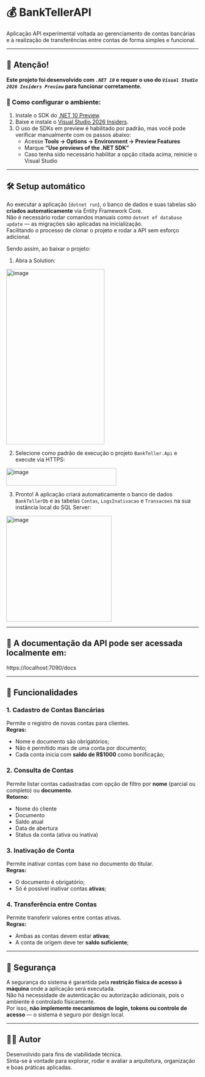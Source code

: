 # 💰 BankTellerAPI

Aplicação API experimental voltada ao gerenciamento de contas bancárias e à realização de transferências entre contas de forma simples e funcional.

---

## 🚨 Atenção! 
**Este projeto foi desenvolvido com _`.NET 10`_ e requer o uso do _`Visual Studio 2026 Insiders Preview`_ para funcionar corretamente.**

### 🔧 Como configurar o ambiente:

1. Instale o SDK do [.NET 10 Preview](https://dotnet.microsoft.com/en-us/download/dotnet/10.0).
2. Baixe e instale o [Visual Studio 2026 Insiders](https://visualstudio.microsoft.com/vs/preview/).
3. O uso de SDKs em preview é habilitado por padrão, mas você pode verificar manualmente com os passos abaixo:
   - Acesse **Tools → Options → Environment → Preview Features**
   - Marque **“Use previews of the .NET SDK”**
   - Caso tenha sido necessário habilitar a opção citada acima, reinicie o Visual Studio

---

## 🛠️ Setup automático

Ao executar a aplicação (`dotnet run`), o banco de dados e suas tabelas são **criados automaticamente** via Entity Framework Core.  
Não é necessário rodar comandos manuais como `dotnet ef database update` — as migrações são aplicadas na inicialização.  
Facilitando o processo de clonar o projeto e rodar a API sem esforço adicional.

Sendo assim, ao baixar o projeto:

1. Abra a Solution:
<img width="257" height="459" alt="image" src="https://github.com/user-attachments/assets/0c576e6c-d321-4433-b78c-5fbf65d2e4e6" />

2. Selecione como padrão de execução o projeto `BankTeller.Api` e execute via HTTPS:
<img width="288" height="46" alt="image" src="https://github.com/user-attachments/assets/bc2517f2-488f-477d-ad4d-737fb611934f" />

3. Pronto! A aplicação criará automaticamente o banco de dados `BankTellerDb` e as tabelas `Contas`, `LogsInativacao` e `Transacoes` na sua instância local do SQL Server:
<img width="276" height="277" alt="image" src="https://github.com/user-attachments/assets/b306c6b9-485c-4468-9435-57d2b83c11eb" />


---

## 📎 A documentação da API pode ser acessada localmente em:
https://localhost:7090/docs

---

## 🧩 Funcionalidades

### 1. Cadastro de Contas Bancárias
Permite o registro de novas contas para clientes.  
**Regras:**
- Nome e documento são obrigatórios;  
- Não é permitido mais de uma conta por documento;  
- Cada conta inicia com **saldo de R$1000** como bonificação;  

### 2. Consulta de Contas
Permite listar contas cadastradas com opção de filtro por **nome** (parcial ou completo) ou **documento**.  
**Retorno:**
- Nome do cliente  
- Documento  
- Saldo atual  
- Data de abertura  
- Status da conta (ativa ou inativa)

### 3. Inativação de Conta
Permite inativar contas com base no documento do titular.  
**Regras:**
- O documento é obrigatório;  
- Só é possível inativar contas **ativas**;  

### 4. Transferência entre Contas
Permite transferir valores entre contas ativas.  
**Regras:**
- Ambas as contas devem estar **ativas**;  
- A conta de origem deve ter **saldo suficiente**;  

---

## 🔐 Segurança

A segurança do sistema é garantida pela **restrição física de acesso à máquina** onde a aplicação será executada.  
Não há necessidade de autenticação ou autorização adicionais, pois o ambiente é controlado fisicamente.  
Por isso, **não implemente mecanismos de login, tokens ou controle de acesso** — o sistema é seguro por design local.

---

## 👨‍💻 Autor

Desenvolvido para fins de viabilidade técnica.  
Sinta-se à vontade para explorar, rodar e avaliar a arquitetura, organização e boas práticas aplicadas.
